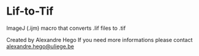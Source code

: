 # Lif-to-Tif
ImageJ (.ijm) macro that converts .lif files to .tif


Created by Alexandre Hego
If you need more informations please contact alexandre.hego@uliege.be
